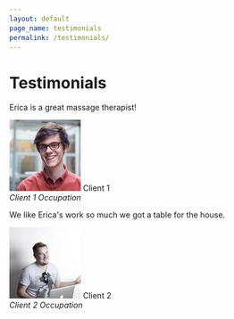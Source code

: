 ```yaml
---
layout: default
page_name: testimonials
permalink: /testimonials/
---
```

<!--=== Breadcrumbs v3 ===-->
<div class="breadcrumbs-v3 img-v1">
  <div class="page-heading">
    <div class="container text-center">
      <h1>Testimonials</h1>
    </div><!--/end container-->
  </div>
</div>
<!--=== End Breadcrumbs v3 ===-->
<div class="bg-color-light-2">
  <div class="container content-md">
    <div class="row">
      <div class="col-sm-6">
        <div class="testimonials-v4 md-margin-bottom-50">
          <div class="testimonials-v4-in">
            <p>Erica is a great massage therapist!</p>
          </div>
          <img class="rounded-x" src="assets/img/testimonials/img5.jpg" alt="thumb">
          <span class="testimonials-author">
            Client 1<br>
            <em>Client 1 Occupation</em>
          </span>
        </div>
      </div>
      <div class="col-sm-6">
        <div class="testimonials-v4">
          <div class="testimonials-v4-in">
            <p>We like Erica's work so much we got a table for the house.</p>
          </div>
          <img class="rounded-x" src="assets/img/testimonials/img4.jpg" alt="thumb">
          <span class="testimonials-author">
            Client 2<br>
            <em>Client 2 Occupation</em>
          </span>
        </div>
      </div>
    </div>
  </div><!--/end container-->
</div>
